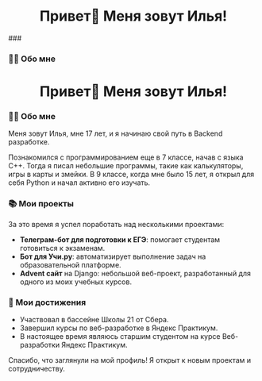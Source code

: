<h1 align="center">Привет👋 Меня зовут Илья!</h1>
###
<h3 align="left">👩‍💻  Обо мне</h3>
<h1 align="center">Привет👋 Меня зовут Илья!</h1>

### 👩‍💻 Обо мне
Меня зовут Илья, мне 17 лет, и я начинаю свой путь в Backend разработке. 

Познакомился с программированием еще в 7 классе, начав с языка C++. Тогда я писал небольшие программы, такие как калькуляторы, игры в карты и змейки. В 9 классе, когда мне было 15 лет, я открыл для себя Python и начал активно его изучать.

### 📚 Мои проекты
За это время я успел поработать над несколькими проектами:
- **Телеграм-бот для подготовки к ЕГЭ**: помогает студентам готовиться к экзаменам.
- **Бот для Учи.ру**: автоматизирует выполнение задач на образовательной платформе.
- **Advent сайт** на Django: небольшой веб-проект, разработанный для одного из моих учебных курсов.

### 🔭 Мои достижения
- Участвовал в бассейне Школы 21 от Сбера.
- Завершил курсы по веб-разработке в Яндекс Практикум.
- В настоящее время являюсь старшим студентом на курсе Веб-разработки Яндекс Практикум.

Спасибо, что заглянули на мой профиль! Я открыт к новым проектам и сотрудничеству.
<!--
**ReallyChubrik/ReallyChubrik** is a ✨ _special_ ✨ repository because its `README.md` (this file) appears on your GitHub profile.

Here are some ideas to get you started:

- 🔭 I’m currently working on ...
- 🌱 I’m currently learning ...
- 👯 I’m looking to collaborate on ...
- 🤔 I’m looking for help with ...
- 💬 Ask me about ...
- 📫 How to reach me: ...
- 😄 Pronouns: ...
- ⚡ Fun fact: ...
-->
